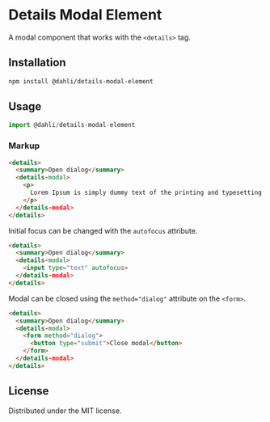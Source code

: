 # Details Modal Element

A modal component that works with the `<details>` tag.

## Installation

```bash
npm install @dahli/details-modal-element
```

## Usage

```js
import @dahli/details-modal-element
```

### Markup

```html
<details>
  <summary>Open dialog</summary>
  <details-modal>
    <p>
      Lorem Ipsum is simply dummy text of the printing and typesetting industry.
    </p>
  </details-modal>
</details>
```

Initial focus can be changed with the `autofocus` attribute.

```html
<details>
  <summary>Open dialog</summary>
  <details-modal>
    <input type="text" autofocus>
  </details-modal>
</details>
```

Modal can be closed using the `method="dialog"` attribute on the `<form>`.

```html
<details>
  <summary>Open dialog</summary>
  <details-modal>
    <form method="dialog">
      <button type="submit">Close modal</button>
    </form>
  </details-modal>
</details>
```

## License
Distributed under the MIT license.
